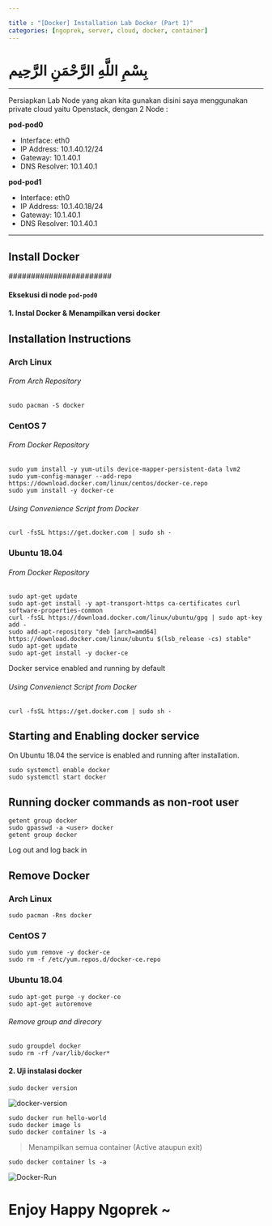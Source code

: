 ```yaml
---

title : "[Docker] Installation Lab Docker (Part 1)"
categories: [ngoprek, server, cloud, docker, container]
---
```


# بِسْمِ اللَّهِ الرَّحْمَنِ الرَّحِيم

---

Persiapkan Lab Node yang akan kita gunakan disini saya menggunakan private cloud yaitu Openstack, dengan 2 Node :

**pod-pod0**
* Interface: eth0
* IP Address: 10.1.40.12/24
* Gateway: 10.1.40.1
* DNS Resolver: 10.1.40.1

**pod-pod1**
* Interface: eth0
* IP Address: 10.1.40.18/24
* Gateway: 10.1.40.1
* DNS Resolver: 10.1.40.1

-----
## Install Docker #####
#######################

#### Eksekusi di node `pod-pod0` ###

#### 1. Instal Docker & Menampilkan versi docker
## Installation Instructions
### Arch Linux
###### From Arch Repository
```
sudo pacman -S docker
```
### CentOS 7
###### From Docker Repository
```
sudo yum install -y yum-utils device-mapper-persistent-data lvm2
sudo yum-config-manager --add-repo https://download.docker.com/linux/centos/docker-ce.repo
sudo yum install -y docker-ce
```
###### Using Convenience Script from Docker
```
curl -fsSL https://get.docker.com | sudo sh -
```
### Ubuntu 18.04
###### From Docker Repository
```
sudo apt-get update
sudo apt-get install -y apt-transport-https ca-certificates curl software-properties-common
curl -fsSL https://download.docker.com/linux/ubuntu/gpg | sudo apt-key add -
sudo add-apt-repository "deb [arch=amd64] https://download.docker.com/linux/ubuntu $(lsb_release -cs) stable"
sudo apt-get update
sudo apt-get install -y docker-ce
```
Docker service enabled and running by default
###### Using Convenienct Script from Docker
```
curl -fsSL https://get.docker.com | sudo sh -
```
## Starting and Enabling docker service
On Ubuntu 18.04 the service is enabled and running after installation.
```
sudo systemctl enable docker
sudo systemctl start docker
```
## Running docker commands as non-root user
```
getent group docker
sudo gpasswd -a <user> docker
getent group docker
```
Log out and log back in
## Remove Docker
### Arch Linux
```
sudo pacman -Rns docker
```
### CentOS 7
```
sudo yum remove -y docker-ce
sudo rm -f /etc/yum.repos.d/docker-ce.repo
```
### Ubuntu 18.04
```
sudo apt-get purge -y docker-ce
sudo apt-get autoremove
```
###### Remove group and direcory
```
sudo groupdel docker
sudo rm -rf /var/lib/docker*
```


#### 2. Uji instalasi docker
```
sudo docker version
```

![docker-version](https://raw.githubusercontent.com/ammarun11/ammarun11.github.io/master/static/img/_posts/docker_version.png)

```shell
sudo docker run hello-world
sudo docker image ls
sudo docker container ls -a
```

> Menampilkan semua container (Active  ataupun exit)
```shell
sudo docker container ls -a
```

![Docker-Run](https://raw.githubusercontent.com/ammarun11/ammarun11.github.io/master/static/img/_posts/docker-run.png)


# Enjoy Happy Ngoprek ~








